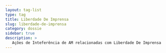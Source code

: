 ```yaml
---
layout: tag-list
type: tag
title: Liberdade De Imprensa
slug: liberdade-de-imprensa
category: dossie
sidebar: true
description: >
   Ações de Inteferência de AM relacionadas com Liberdade De Imprensa
---
```

